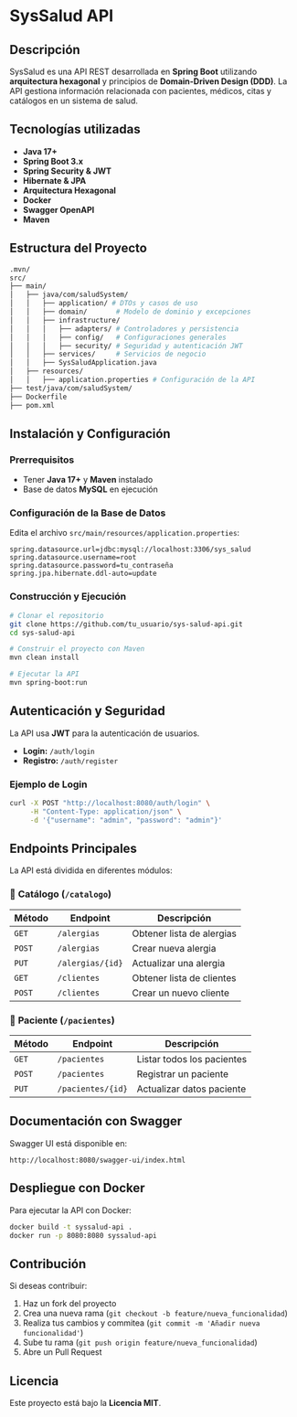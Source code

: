 # SysSalud API

## Descripción
SysSalud es una API REST desarrollada en **Spring Boot** utilizando **arquitectura hexagonal** y principios de **Domain-Driven Design (DDD)**. La API gestiona información relacionada con pacientes, médicos, citas y catálogos en un sistema de salud.

## Tecnologías utilizadas
- **Java 17+**
- **Spring Boot 3.x**
- **Spring Security & JWT**
- **Hibernate & JPA**
- **Arquitectura Hexagonal**
- **Docker**
- **Swagger OpenAPI**
- **Maven**

## Estructura del Proyecto
```bash
.mvn/
src/
├── main/
│   ├── java/com/saludSystem/
│   │   ├── application/ # DTOs y casos de uso
│   │   ├── domain/       # Modelo de dominio y excepciones
│   │   ├── infrastructure/
│   │   │   ├── adapters/ # Controladores y persistencia
│   │   │   ├── config/   # Configuraciones generales
│   │   │   ├── security/ # Seguridad y autenticación JWT
│   │   ├── services/     # Servicios de negocio
│   │   ├── SysSaludApplication.java
│   ├── resources/
│   │   ├── application.properties # Configuración de la API
├── test/java/com/saludSystem/
├── Dockerfile
├── pom.xml
```

## Instalación y Configuración
### Prerrequisitos
- Tener **Java 17+** y **Maven** instalado
- Base de datos **MySQL** en ejecución

### Configuración de la Base de Datos
Edita el archivo `src/main/resources/application.properties`:
```properties
spring.datasource.url=jdbc:mysql://localhost:3306/sys_salud
spring.datasource.username=root
spring.datasource.password=tu_contraseña
spring.jpa.hibernate.ddl-auto=update
```

### Construcción y Ejecución
```sh
# Clonar el repositorio
git clone https://github.com/tu_usuario/sys-salud-api.git
cd sys-salud-api

# Construir el proyecto con Maven
mvn clean install

# Ejecutar la API
mvn spring-boot:run
```

## Autenticación y Seguridad
La API usa **JWT** para la autenticación de usuarios.
- **Login:** `/auth/login`
- **Registro:** `/auth/register`

### Ejemplo de Login
```sh
curl -X POST "http://localhost:8080/auth/login" \
     -H "Content-Type: application/json" \
     -d '{"username": "admin", "password": "admin"}'
```

## Endpoints Principales
La API está dividida en diferentes módulos:

### 📂 **Catálogo** (`/catalogo`)
| Método | Endpoint              | Descripción                  |
|--------|----------------------|------------------------------|
| `GET`  | `/alergias`          | Obtener lista de alergias    |
| `POST` | `/alergias`          | Crear nueva alergia          |
| `PUT`  | `/alergias/{id}`     | Actualizar una alergia       |
| `GET`  | `/clientes`          | Obtener lista de clientes    |
| `POST` | `/clientes`          | Crear un nuevo cliente       |

### 📂 **Paciente** (`/pacientes`)
| Método | Endpoint               | Descripción               |
|--------|------------------------|---------------------------|
| `GET`  | `/pacientes`           | Listar todos los pacientes |
| `POST` | `/pacientes`           | Registrar un paciente     |
| `PUT`  | `/pacientes/{id}`      | Actualizar datos paciente |

## Documentación con Swagger
Swagger UI está disponible en:
```
http://localhost:8080/swagger-ui/index.html
```

## Despliegue con Docker
Para ejecutar la API con Docker:
```sh
docker build -t syssalud-api .
docker run -p 8080:8080 syssalud-api
```

## Contribución
Si deseas contribuir:
1. Haz un fork del proyecto
2. Crea una nueva rama (`git checkout -b feature/nueva_funcionalidad`)
3. Realiza tus cambios y commitea (`git commit -m 'Añadir nueva funcionalidad'`)
4. Sube tu rama (`git push origin feature/nueva_funcionalidad`)
5. Abre un Pull Request

## Licencia
Este proyecto está bajo la **Licencia MIT**.

